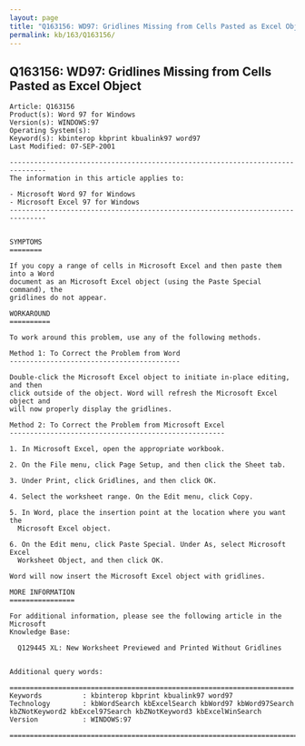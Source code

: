 ```yaml
---
layout: page
title: "Q163156: WD97: Gridlines Missing from Cells Pasted as Excel Object"
permalink: kb/163/Q163156/
---
```


## Q163156: WD97: Gridlines Missing from Cells Pasted as Excel Object

	Article: Q163156
	Product(s): Word 97 for Windows
	Version(s): WINDOWS:97
	Operating System(s): 
	Keyword(s): kbinterop kbprint kbualink97 word97
	Last Modified: 07-SEP-2001
	
	-------------------------------------------------------------------------------
	The information in this article applies to:
	
	- Microsoft Word 97 for Windows 
	- Microsoft Excel 97 for Windows 
	-------------------------------------------------------------------------------
	
	
	SYMPTOMS
	========
	
	If you copy a range of cells in Microsoft Excel and then paste them into a Word
	document as an Microsoft Excel object (using the Paste Special command), the
	gridlines do not appear.
	
	WORKAROUND
	==========
	
	To work around this problem, use any of the following methods.
	
	Method 1: To Correct the Problem from Word
	------------------------------------------
	
	Double-click the Microsoft Excel object to initiate in-place editing, and then
	click outside of the object. Word will refresh the Microsoft Excel object and
	will now properly display the gridlines.
	
	Method 2: To Correct the Problem from Microsoft Excel
	-----------------------------------------------------
	
	1. In Microsoft Excel, open the appropriate workbook.
	
	2. On the File menu, click Page Setup, and then click the Sheet tab.
	
	3. Under Print, click Gridlines, and then click OK.
	
	4. Select the worksheet range. On the Edit menu, click Copy.
	
	5. In Word, place the insertion point at the location where you want the
	  Microsoft Excel object.
	
	6. On the Edit menu, click Paste Special. Under As, select Microsoft Excel
	  Worksheet Object, and then click OK.
	
	Word will now insert the Microsoft Excel object with gridlines.
	
	MORE INFORMATION
	================
	
	For additional information, please see the following article in the Microsoft
	Knowledge Base:
	
	  Q129445 XL: New Worksheet Previewed and Printed Without Gridlines
	
	
	Additional query words:
	
	======================================================================
	Keywords          : kbinterop kbprint kbualink97 word97 
	Technology        : kbWordSearch kbExcelSearch kbWord97 kbWord97Search kbZNotKeyword2 kbExcel97Search kbZNotKeyword3 kbExcelWinSearch
	Version           : WINDOWS:97
	
	=============================================================================
	
